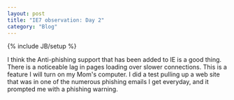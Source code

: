 ```yaml
---
layout: post
title: "IE7 observation: Day 2"
category: "Blog"
---
```

{% include JB/setup %}

I think the Anti-phishing support that has been added to IE is a good thing. There is a noticeable lag in pages loading over slower connections. This is a feature I will turn on my Mom's computer. I did a test pulling up a web site that was in one of the numerous phishing emails I get everyday, and it prompted me with a phishing warning.